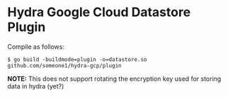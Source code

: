 # Hydra Google Cloud Datastore Plugin

Compile as follows:

```shell
$ go build -buildmode=plugin -o=datastore.so github.com/someone1/hydra-gcp/plugin
```

**NOTE:** This does not support rotating the encryption key used for storing data in hydra (yet?)
